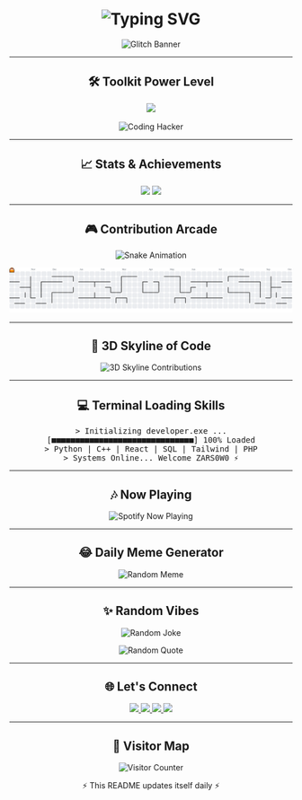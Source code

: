 <!-- 🚀 ZARS0W0 README: ULTRA EDITION -->

<h1 align="center">
  <img src="https://readme-typing-svg.herokuapp.com?font=Fira+Code&size=28&duration=3000&pause=500&color=FF00FF&center=true&vCenter=true&width=720&lines=⚡+Welcome+to+the+Code+Matrix;👾+ZARS0W0+-+Fullstack+Dreamer;🚀+Building+Future+Technologies;✨+Turning+Ideas+into+Magic" alt="Typing SVG" />
</h1>

<p align="center">
  <img src="https://media.giphy.com/media/oEI9uBYSzLpBK/giphy.gif" width="700" alt="Glitch Banner" />
</p>

---

<h2 align="center">🛠️ Toolkit Power Level</h2>

<p align="center">
  <img src="https://skillicons.dev/icons?i=py,cpp,html,css,tailwind,php,react,sqlite,mysql&perline=6&theme=light" />
</p>

<p align="center">
  <img src="https://media.giphy.com/media/coxQHKASG60HrHtvkt/giphy.gif" width="400" alt="Coding Hacker" />
</p>

---

<h2 align="center">📈 Stats & Achievements</h2>

<p align="center">
  <img src="https://streak-stats.demolab.com?user=ZARS0W0&theme=highcontrast&hide_border=true" height="150" />
  <img src="https://github-profile-trophy.vercel.app/?username=ZARS0W0&theme=onestar&no-frame=true&row=1&column=6" height="120" />
</p>

---

<h2 align="center">🎮 Contribution Arcade</h2>

<!-- Snake Animation -->
<p align="center">
  <img src="https://raw.githubusercontent.com/ZARS0W0/ZARS0W0/output/github-contribution-grid-snake.svg" alt="Snake Animation" />
</p>

<!-- Pac-Man Animation -->
<p align="center">
  <img src="https://raw.githubusercontent.com/ZARS0W0/ZARS0W0/output/pacman-contribution-graph.svg" alt="Pac-Man Graph" />
</p>

---

<h2 align="center">🌆 3D Skyline of Code</h2>

<p align="center">
  <img src="https://github.com/ashutosh00710/github-readme-3d-contrib/blob/master/profile-night-green.svg" alt="3D Skyline Contributions" />
</p>

---

<h2 align="center">💻 Terminal Loading Skills</h2>

<pre align="center">
> Initializing developer.exe ...
[■■■■■■■■■■■■■■■■■■■■■■■■■■■■■■] 100% Loaded
> Python | C++ | React | SQL | Tailwind | PHP
> Systems Online... Welcome ZARS0W0 ⚡
</pre>

---

<h2 align="center">🎶 Now Playing</h2>

<p align="center">
  <img src="https://novatorem.vercel.app/api/spotify" alt="Spotify Now Playing" width="400" />
</p>

---

<h2 align="center">😂 Daily Meme Generator</h2>

<p align="center">
  <img src="https://random-memer.herokuapp.com/" width="400" alt="Random Meme"/>
</p>

---

<h2 align="center">✨ Random Vibes</h2>

<p align="center">
  <img src="https://readme-jokes.vercel.app/api?hideBorder&theme=tokyonight" alt="Random Joke" />
</p>

<p align="center">
  <img src="https://quotes-github-readme.vercel.app/api?type=vertical&theme=merko" alt="Random Quote"/>
</p>

---

<h2 align="center">🌐 Let's Connect</h2>

<p align="center">
  <a href="https://linkedin.com/in/your-linkedin">
    <img src="https://img.shields.io/badge/LinkedIn-0A66C2?style=for-the-badge&logo=linkedin&logoColor=white" />
  </a>
  <a href="https://twitter.com/your-twitter">
    <img src="https://img.shields.io/badge/Twitter-1DA1F2?style=for-the-badge&logo=twitter&logoColor=white" />
  </a>
  <a href="https://discordapp.com/users/your-discord">
    <img src="https://img.shields.io/badge/Discord-5865F2?style=for-the-badge&logo=discord&logoColor=white" />
  </a>
  <a href="https://twitch.tv/your-twitch">
    <img src="https://img.shields.io/badge/Twitch-9146FF?style=for-the-badge&logo=twitch&logoColor=white" />
  </a>
</p>

---

<h2 align="center">👀 Visitor Map</h2>

<p align="center">
  <img src="https://profile-counter.glitch.me/ZARS0W0/count.svg" alt="Visitor Counter" />
</p>

<p align="center">⚡ This README updates itself daily ⚡</p>
